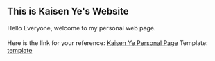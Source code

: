 ## This is Kaisen Ye's Website

Hello Everyone, welcome to my personal web page.
<br />
<br />
Here is the link for your reference: [Kaisen Ye Personal Page](https://kaisenye.github.io/index.html)
Template: [template](https://wpriverthemes.com/HTML/drake/home5.html)
<br />
